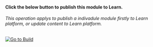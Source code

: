 
#### Click the below button to publish this module to Learn.  
###### This operation applys to publish a indivadule module firstly to Learn platform, or update content to Learn platform.


[![Go to Build](http://courseautopubmgtv3dev.blob.core.windows.net/publiccontainer/GotoPubModule.png)](http://wwlpublish2learn-dev.azurewebsites.net/#/pub2Module/https%253A%252F%252Fmicrosoftdigitallearning.visualstudio.com%252FCourseware%252F_git%252FLP_DEMO_it-is-a-sample-course%253Fpath%253D%25252FModules%25252FM04-demo-interact-with-a-computer%2526version%253DGBmaster)